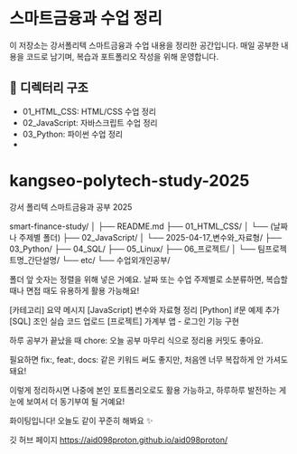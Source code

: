 # 스마트금융과 수업 정리

이 저장소는 강서폴리텍 스마트금융과 수업 내용을 정리한 공간입니다.
매일 공부한 내용을 코드로 남기며, 복습과 포트폴리오 작성을 위해 운영합니다.

## 📁 디렉터리 구조

- 01_HTML_CSS: HTML/CSS 수업 정리
- 02_JavaScript: 자바스크립트 수업 정리
- 03_Python: 파이썬 수업 정리
- 

# kangseo-polytech-study-2025
강서 폴리텍 스마트금융과 공부 2025

smart-finance-study/
│
├── README.md
├── 01_HTML_CSS/
│   └── (날짜나 주제별 폴더)
├── 02_JavaScript/
│   └── 2025-04-17_변수와_자료형/
├── 03_Python/
├── 04_SQL/
├── 05_Linux/
├── 06_프로젝트/
│   └── 팀프로젝트명_간단설명/
└── etc/
    └── 수업외개인공부/
    
폴더 앞 숫자는 정렬을 위해 넣은 거예요.
날짜 또는 수업 주제별로 소분류하면, 복습할 때나 면접 때도 유용하게 활용 가능해요!


[카테고리] 요약 메시지
[JavaScript] 변수와 자료형 정리
[Python] if문 예제 추가
[SQL] 조인 실습 코드 업로드
[프로젝트] 가계부 앱 - 로그인 기능 구현

하루 공부가 끝났을 때 chore: 오늘 공부 마무리 식으로 정리용 커밋도 좋아요.

필요하면 fix:, feat:, docs: 같은 키워드 써도 좋지만, 처음엔 너무 복잡하게 안 가셔도 돼요!


이렇게 정리하시면 나중에 본인 포트폴리오로도 활용 가능하고,
하루하루 발전하는 게 눈에 보여서 더 동기부여 될 거예요!

화이팅입니다! 오늘도 같이 꾸준히 해봐요 ✨

깃 허브 페이지
https://aid098proton.github.io/aid098proton/
